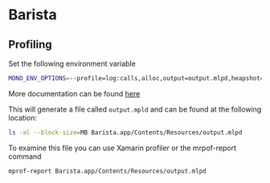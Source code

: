 # Barista


## Profiling

Set the following environment variable
```sh
MONO_ENV_OPTIONS=--profile=log:calls,alloc,output=output.mlpd,heapshot=1gc
```
More documentation can be found [here](https://www.mono-project.com/docs/debug+profile/profile/profiler/)

This will generate a file called `output.mpld` and can be found at the following location:
```sh
ls -al --block-size=MB Barista.app/Contents/Resources/output.mlpd
```

To examine this file you can use Xamarin profiler or the mrpof-report command
```sh
mprof-report Barista.app/Contents/Resources/output.mlpd
```
